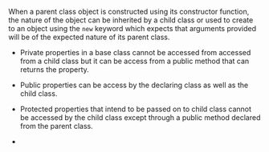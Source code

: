When a parent class object is constructed using its constructor function, the nature of the object can be inherited by a child class or used to create to an object using the `new` keyword which expects that arguments provided will be of the expected nature of its parent class.

- Private properties in a base class cannot be accessed from accessed from a child class but it can be access from a public method that can returns the property.

- Public properties can be access by the declaring class as well as the child class.

- Protected properties that intend to be passed on to child class cannot be accessed by the child class except through a public method declared from the parent class.

-

